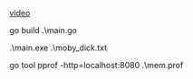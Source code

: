 [video](https://www.youtube.com/watch?v=nok0aYiGiYA&t=524s)

go build .\main.go

.\main.exe .\moby_dick.txt

go tool pprof -http=localhost:8080 .\mem.prof